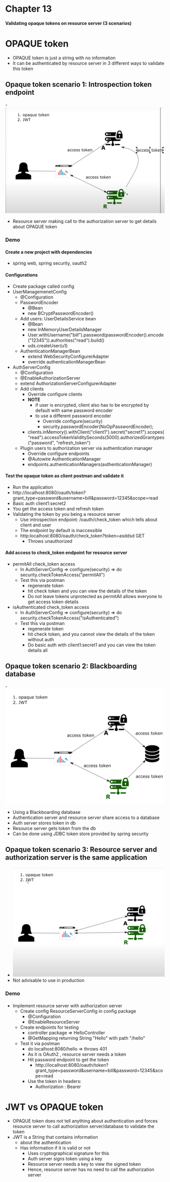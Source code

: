# Chapter 13

#### Validating opaque tokens on resource server (3 scenarios)

# OPAQUE token
- OPAQUE token is just a string with no information
- It can be authenticated by resource server in 3 different ways to validate this token

## Opaque token scenario 1: Introspection token endpoint
-![architecture1](src/main/resources/architecture1.png)
- Resource server making call to the authorization server to get details about OPAQUE token


### Demo

#### Create a new project with dependencies
- spring web, spring security, oauth2

#### Configurations
- Create package called config
- UserManagemenetConfig
    - @Configuration
    - PasswordEncoder
        - @Bean
        - new BCryptPasswordEncoder()
    - Add users: UserDetailsService bean
        - @Bean
        - new InMemoryUserDetailsManager
        - User.withUsername("bill").password(passwordEncoder().encode("12345")).authorities("read").build()
        - uds.createUser(u1)
    - AuthenticationManagerBean
        - extend WebSecurityConfigurerAdapter
        - override authenticationManagerBean
- AuthServerConfig
    - @Configuration
    - @EnableAuthorizationServer
    - extend AuthorizationServerConfigurerAdapter
    - Add clients
        - Override configure clients
        - <b>NOTE </b>
            - if user is encrypted, client also has to be encrypted by default with same password encoder
            - to use a different password encoder
                - Override configure(security)
                - security.passwordEncoder(NoOpPasswordEncoder);
        - clients.inMemory().withClient("client1").secret("secret1").scopes("read").accessTokenValiditySeconds(5000).authorizedGrantypes("password", "refresh_token")
    - Plugin users to authorization server via authentication manager
        - Override configure endpoints
        - @Autowire AuthenticationManager
        - endpoints.authenticationManagers(authenticationManager)
    
#### Test the opaque token as client postman and validate it 
- Run the application
- http://localhost:8080/oauth/token?grant_type=password&username=bill&password=12345&scope=read
- Basic auth client1:secret2
- You get the access token and refresh token
- Validating the token by you being a resource server
    - Use introspection endpoint: /oauth/check_token which tells about client and user
    - The endpoint by default is inaccessible
    - http:localhost:8080/oauth/check_token?token=asddsd GET
        - Throws unauthorized
    
#### Add access to check_token endpoint for resource server
- permitAll check_token access
    - In AuthServerConfig => configure(security) => do security.checkTokenAccess("permitAll")
    - Test this via postman
        - regenerate token
        - hit check token and you can view the details of the token
        - Do not leave tokens unprotected as permitAll allows everyone to get access token details
- isAuthenticated check_token access
    - In AuthServerConfig => configure(security) => do security.checkTokenAccess("isAuthenticated")
  - Test this via postman
      - regenerate token
      - hit check token, and you cannot view the details of the token without auth
      - Do basic auth with client1:secret1 and you can view the token details all


## Opaque token scenario 2: Blackboarding database
-![architecture2](src/main/resources/architecture2.png)
- Using a Blackboarding database
- Authentication server and resource server share access to a database
- Auth server stores token in db
- Resource server gets token from the db
- Can be done using JDBC token store provided by spring security

## Opaque token scenario 3: Resource server and authorization server is the same application
- ![architecture3](src/main/resources/architecture3.png)
- Not advisable to use in production

### Demo

#### 
- Implement resource server with authorization server
    - Create config ResourceServerConfig in config package
        - @Configuration
        - @EnableResourceServer
    - Create endpoints for testing
        - controller package => HelloController
        - @GetMapping returning String "Hello" with path "/hello"
    - Test it via postman
        - do localhost:8080/hello => throws 401
        - As it is OAuth2 , resource server needs a token
        - Hit password endpoint to get the token
            - http://localhost:8080/oauth/token?grant_type=password&username=bill&password=12345&scope=read
        - Use the token in headers:
            - Authorization : Bearer <access token>

# JWT vs OPAQUE token
- OPAQUE token does not tell anything about authentication and forces resource server to call authorization server/database to validate the token
- JWT is a String that contains information 
    - about the authentication 
    - Has information if it is valid or not
        - Uses cryptographical signature for this
        - Auth server signs token using a key
        - Resource server needs a key to view the signed token  
        - Hence, resource server has no need to call the authorization server